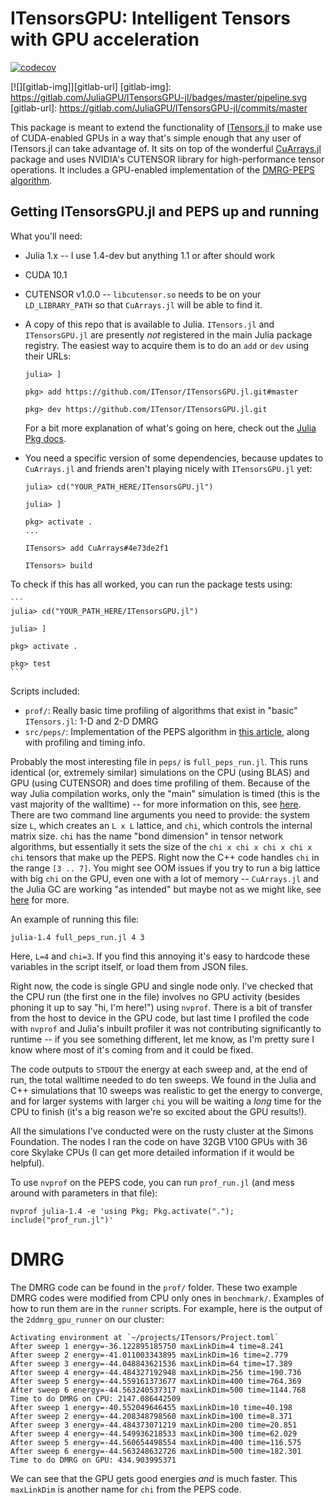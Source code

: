 # ITensorsGPU: Intelligent Tensors with GPU acceleration



[![codecov](https://codecov.io/gh/ITensor/ITensorsGPU.jl/branch/master/graph/badge.svg)](https://codecov.io/gh/ITensor/ITensorsGPU.jl)

[![][gitlab-img]][gitlab-url]
[gitlab-img]: https://gitlab.com/JuliaGPU/ITensorsGPU-jl/badges/master/pipeline.svg
[gitlab-url]: https://gitlab.com/JuliaGPU/ITensorsGPU-jl/commits/master

This package is meant to extend the functionality of [ITensors.jl](https://github.com/ITensor/ITensors.jl) to make use of CUDA-enabled GPUs in a way that's simple enough that any user of ITensors.jl can take advantage of. It sits on top of the wonderful [CuArrays.jl](https://github.com/JuliaGPU/CuArrays.jl) package and uses NVIDIA's CUTENSOR library for high-performance tensor operations. It includes a GPU-enabled implementation of the [DMRG-PEPS algorithm](https://arxiv.org/abs/1908.08833).

## Getting ITensorsGPU.jl and PEPS up and running

What you'll need:
  - Julia 1.x -- I use 1.4-dev but anything 1.1 or after should work
  - CUDA 10.1
  - CUTENSOR v1.0.0 -- `libcutensor.so` needs to be on your `LD_LIBRARY_PATH` so that `CuArrays.jl` will be able to find it.
  - A copy of this repo that is available to Julia. `ITensors.jl` and `ITensorsGPU.jl` are presently *not* registered in the main Julia package registry. The easiest way to acquire them is to do an `add` or `dev` using their URLs:
  
    ```
    julia> ]
    
    pkg> add https://github.com/ITensor/ITensorsGPU.jl.git#master
    
    pkg> dev https://github.com/ITensor/ITensorsGPU.jl.git
    ```
    For a bit more explanation of what's going on here, check out the [Julia Pkg docs](https://docs.julialang.org/en/v1/stdlib/Pkg/).
  - You need a specific version of some dependencies, because updates to `CuArrays.jl` and friends aren't playing nicely with `ITensorsGPU.jl` yet:
  
    ```
    julia> cd("YOUR_PATH_HERE/ITensorsGPU.jl")

    julia> ]

    pkg> activate .
    ...

    ITensors> add CuArrays#4e73de2f1

    ITensors> build
    ```

To check if this has all worked, you can run the package tests using:

    ```
    julia> cd("YOUR_PATH_HERE/ITensorsGPU.jl")

    julia> ]

    pkg> activate .
    
    pkg> test
    ```

Scripts included:
- `prof/`: Really basic time profiling of algorithms that exist in "basic" `ITensors.jl`: 1-D and 2-D DMRG 
- `src/peps/`: Implementation of the PEPS algorithm in [this article](https://arxiv.org/abs/1908.08833), along with profiling and timing info.

Probably the most interesting file in `peps/` is `full_peps_run.jl`. This runs identical (or, extremely similar) simulations on the CPU (using BLAS) and GPU (using CUTENSOR) and does time profiling of them.
Because of the way Julia compilation works, only the "main" simulation is timed (this is the vast majority of the walltime) -- for more information on this, see [here](https://docs.julialang.org/en/v1/manual/profile/).
There are two command line arguments you need to provide: the system size `L`, which creates an `L x L` lattice, and `chi`, which controls the internal matrix size. `chi` has the name "bond dimension" in tensor network
algorithms, but essentially it sets the size of the `chi x chi x chi x chi x chi` tensors that make up the PEPS. Right now the C++ code handles `chi` in the range `[3 .. 7]`. You might see OOM issues if you try to run
a big lattice with big `chi` on the GPU, even one with a lot of memory -- `CuArrays.jl` and the Julia GC are working "as intended" but maybe not as we might like, see [here](https://github.com/JuliaGPU/CuArrays.jl/issues/323) for more.

An example of running this file:

`julia-1.4 full_peps_run.jl 4 3`  

Here, `L=4` and `chi=3`. If you find this annoying it's easy to hardcode these variables in the script itself, or load them from JSON files.

Right now, the code is single GPU and single node only.
I've checked that the CPU run (the first one in the file) involves no GPU activity (besides phoning it up to say "hi, I'm here!") using `nvprof`. There is a bit of transfer from the host to device
in the GPU code, but last time I profiled the code with `nvprof` and Julia's inbuilt profiler it was not contributing significantly to runtime -- if you see something different, let me know, as I'm
pretty sure I know where most of it's coming from and it could be fixed.

The code outputs to `STDOUT` the energy at each sweep and, at the end of run, the total walltime needed to do ten sweeps. We found in the Julia and C++ simulations that 10 sweeps was realistic to get the
energy to converge, and for larger systems with larger `chi` you will be waiting a *long* time for the CPU to finish (it's a big reason we're so excited about the GPU results!).

All the simulations I've conducted were on the rusty cluster at the Simons Foundation. The nodes I ran the code on have 32GB V100 GPUs with 36 core Skylake CPUs (I can get more detailed information if it would be helpful).

To use `nvprof` on the PEPS code, you can run `prof_run.jl` (and mess around with parameters in that file):

`nvprof julia-1.4 -e 'using Pkg; Pkg.activate("."); include("prof_run.jl")'`

# DMRG

The DMRG code can be found in the `prof/` folder. These two example DMRG codes were modified from CPU only ones in `benchmark/`. Examples of how to run them are in the `runner` scripts. For example, here is the output of the `2ddmrg_gpu_runner`
on our cluster:

```
Activating environment at `~/projects/ITensors/Project.toml`
After sweep 1 energy=-36.122895185750 maxLinkDim=4 time=8.241
After sweep 2 energy=-41.011003343895 maxLinkDim=16 time=2.779
After sweep 3 energy=-44.048843621536 maxLinkDim=64 time=17.389
After sweep 4 energy=-44.484327192948 maxLinkDim=256 time=190.736
After sweep 5 energy=-44.559161373677 maxLinkDim=400 time=764.369
After sweep 6 energy=-44.563240537317 maxLinkDim=500 time=1144.768
Time to do DMRG on CPU: 2147.086442509
After sweep 1 energy=-40.552049646455 maxLinkDim=10 time=40.198
After sweep 2 energy=-44.208348798560 maxLinkDim=100 time=8.371
After sweep 3 energy=-44.484373071219 maxLinkDim=200 time=20.851
After sweep 4 energy=-44.549936218533 maxLinkDim=300 time=62.029
After sweep 5 energy=-44.560654498554 maxLinkDim=400 time=116.575
After sweep 6 energy=-44.563248632726 maxLinkDim=500 time=182.301
Time to do DMRG on GPU: 434.903995371
```

We can see that the GPU gets good energies *and* is much faster. This `maxLinkDim` is another name for `chi` from the PEPS code.
